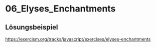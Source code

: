 # 06_Elyses_Enchantments

## Lösungsbeispiel
https://exercism.org/tracks/javascript/exercises/elyses-enchantments

